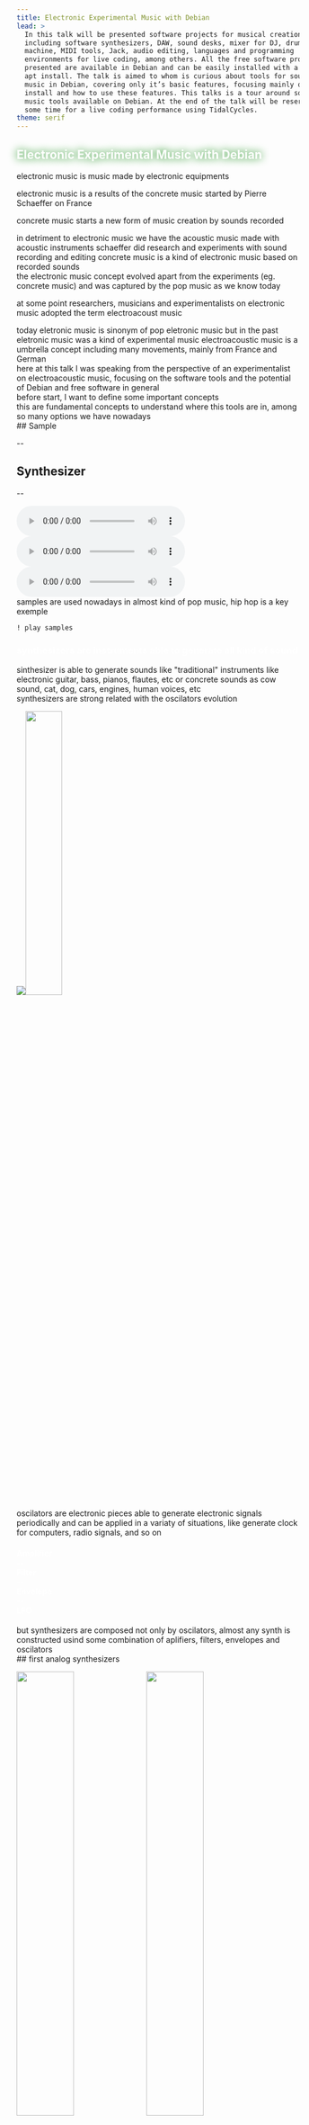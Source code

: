 ```yaml
---
title: Electronic Experimental Music with Debian
lead: >
  In this talk will be presented software projects for musical creation,
  including software synthesizers, DAW, sound desks, mixer for DJ, drum
  machine, MIDI tools, Jack, audio editing, languages and programming
  environments for live coding, among others. All the free software projects
  presented are available in Debian and can be easily installed with a simple
  apt install. The talk is aimed to whom is curious about tools for sound and
  music in Debian, covering only it’s basic features, focusing mainly on how to
  install and how to use these features. This talks is a tour around sound and
  music tools available on Debian. At the end of the talk will be reserved
  some time for a live coding performance using TidalCycles.
theme: serif
---
```


<section data-background="/files/ardour-screenshot.png">
  <h2 class="box-green" style="text-shadow: 0px 0px 15px green; color: white">Electronic Experimental Music with Debian</h2>
</section>

<section>
<!-- música eletrônica é toda música criada por equipamentos e instrumentos eletrônicos -->
electronic music is music made by electronic equipments

<!-- desenvolve-se especialmente após a música concreta com Pierre Schaeffer na França -->
electronic music is a results of the concrete music started by Pierre Schaeffer on France

<!-- a música concreta inaugura uma forma de produção com sons gravados, fragmentos, edições -->
concrete music starts a new form of music creation by sounds recorded

  <aside class="notes">
    in detriment to electronic music we
     have the acoustic music made with
     acoustic instruments
    schaeffer did research and experiments
     with sound recording and editing
    concrete music is a kind of electronic
     music based on recorded sounds
  </aside>
</section>

<section>
<!-- o conceito de música eletrônica evolui associada a música pop se distanciando da música concreta -->
the electronic music concept evolved apart from the experiments (eg. concrete music) and was captured by the pop music as we know today

<!-- em algum momento cria-se o conceito de música eletroacústica para designar e reconectar .... -->
at some point researchers, musicians and experimentalists on electronic music adopted the term electroacoust music

  <aside class="notes">
    today eletronic music is sinonym of
     pop eletronic music but in the past
     eletronic music was a kind of
     experimental music
    electroacoustic music is a umbrella
     concept including many movements,
     mainly from France and German
  </aside>
</section>

<section>
<!-- então nesta palestra eu estou falando sempre da perspectiva de um músico eletroacústico, explorando especialmente o software para pesquisas e experimentações com sons -->
here at this talk I was speaking from the perspective of an experimentalist on electroacoustic music, focusing on the software tools and the potential of Debian and free software in general
</section>

<section>
<!-- dou início com duas definições básicas que dão praticamente o base de tudo que tenho pesquisado e experimentado nesta área -->
before start, I want to define some important concepts

  <aside class="notes">
    this are fundamental concepts to
     understand where this tools are
     in, among so many options we have
     nowadays
  </aside>
</section>

<section>
<!-- conceito 1: samples e conceito 2: sintetizadores, ambos criações das pesquisa do campo da eletroacústica -->
## Sample

--

## Synthesizer

--

<audio src="/files/everything.wav" controls>
  <a href="/files/everything.wav">everything.wav</a>
</audio>
<audio src="/files/pitfall-ouro.wav" controls>
  <a href="/files/pitfall-ouro.wav">pitfall-ouro.wav</a>
</audio>
<audio src="/files/water-to-glass.wav" controls>
  <a href="/files/water-to-glass.wav">water-to-glass.wav</a>
</audio>

<!-- samples: são gravaçoes, arquivos de áudio (colocar exemplos de dois ou três sons no slide e dar play na apresentação) -->
  <aside class="notes">
    samples are used nowadays in almost
     kind of pop music, hip hop is a
     key exemple

    ! play samples
  </aside>
</section>

<section data-background="/files/buchla_100_NYU.jpg">
<!-- sintetizadores: são equipamentos (ou software) capazes de gerar sons artificialmente (embutir algum synth no navegador e dar play para testar / ou usar algum synth no desktop - talvez seja melhor local no desktop) -->
<div class="box-gray">
<h3 style="color: white">synthesizers are instruments able to generate all kind of sound</h3>
</div>

  <aside class="notes">
    sinthesizer is able to generate
     sounds like "traditional" instruments
     like electronic guitar, bass, pianos,
     flautes, etc
    or concrete sounds as cow sound, cat,
     dog, cars, engines, human voices, etc
  </aside>
</section>

<section>
<!-- os sintetizadores estão intimanente relacionados ao surgimento e evolução dos osciladores -->
synthesizers are strong related with the oscilators evolution

<!-- osciladores são componentes eletrônicos capazes de gerar sinais eletrônicos periódicos, possuem diversas aplicações, como gerar sinais de rádio por exemplo -->
<img src="/files/integrierter-quarzoszillator.jpg" /><img src="/files/waveforms.svg" width="36%"/>

  <aside  class="notes">
    oscilators are electronic pieces
     able to generate electronic signals
     periodically and can be applied in
     a variaty of situations, like
     generate clock for computers, radio
     signals, and so on
  </aside>
</section>

<section data-background="/files/yamaha-dx7.jpg">
<!-- além do oscilador, outros componentes básicos fazem parte de praticamente qualquer sintetizador: amplificador, filtro, envelope e LFO -->
<div class="box-gray">
  <h4 style="color: white">Amplifier <br/>-- <br/>Filter <br/>-- <br/>Envelope <br/>-- <br/>LFO</h4>
</div>

  <aside class="notes">
    but synthesizers are composed not
     only by oscilators, almost any
     synth is constructed usind some
     combination of aplifiers, filters,
     envelopes and oscilators
  </aside>
</section>

<section>
## first analog synthesizers

<!-- os primeiros sintetizadores originalmente surgiram os sintetizadores analógicos, surgiram em paralelo: -->

<img src="/files/buchla-100_NYU.jpg" width="45%" /> <img src="/files/moog-synthesizer_1964_NY.jpg" width="45%" />

Buchla 100 (1965) and Moog Synthesizer (1964)

<!--
(1) Buchla & Associates, Berkeley, California em 1965 criou o "Buchla 100 series Modular Electronic Music System"
    Em 1967 Morton Subotnick compôs o álbum "Silver Apples Of The Moon" inteiramente composto no Buchla 100

(2) Robert Moog, Cornell, NY em 1964 vendeu seu primeiro protótipo "Moog synthesizer"
    Em 1968 Wendy Carlos lança o álbum "Switched-On Bach" com músicas Johann Sebastian Bach tocadas por ele num Moog
-->
  <aside class="notes">
    the first synthesizers were the analog
     ones, and the two key inventions this
     time was Buhcla 100 and Moog Synthesizer
     from 1965 and 1964 respenclty, research
     and experiments before the release of
     these two models started in paralell
  </aside>
</section>

<section>
<!-- a partir da disseminação destes sintetizadores surgiram uma infinidade de produtos, chegando aos sintetizadors em software, ou softsynth -->
since these first analog synthesizers many others products were created, including:

## softsynth

<!-- dada esta introdução apresento alguns sintetizadores (softsynth) existentes no debian e ferramentas relacionadas a manipulação sonora e musical, gravação, edição e outras ferramentas -->

  <aside class="notes">
    softsynths are synthesizers implemented
     in software form, they have the same
     principles of any other synth and we
     have so many options in Debian
    but before start to see some softsynths
     is necessary to know a little about
     jack
  </aside>
</section>

<section>
<!-- antes é necessário apresentar o Jack pois a maioria das ferramentas dependem dele. -->
<img src="/files/jack-logo.png" width="80%" />

JACK (JACK Audio Connection Kit) provides a basic infrastructure for audio applications to communicate with each other and with audio hardware

<!-- eu penso no JACK como os pipes do unix mas para áudio -->

  <aside class="notes">
    jack is like the unix pipes applied to
     audio sources
    jack also supports midi communication,
     then is possible to connect software
     os even hardware using jack
  </aside>
</section>

<!--
apresentar dois softsynths:
amsynth
setBfree
-->

<section data-background="/files/screenshots/amsynth.png">
<div class="box-green" style="color: white">
<h1 style="text-shadow: 0px 0px 15px red; color: white">amsynth</h1>

software synthesizers with dual oscilators

[http://amsynth.github.io](http://amsynth.github.io)
</div>

  <aside class="notes">
    amsynth is an easy-to-use software
     synth with a classic subtractive
     synthesizer topology

    ! run amsynth and do some noise
  </aside>
</section>

<section data-background="/files/setbfree.png">
<div class="box-green" style="color: white">
<h1 style="text-shadow: 0px 0px 15px red; color: white">setBfree</h1>

tonewheel organ

[http://setbfree.org](http://setbfree.org)
</div>

  <aside class="notes">
    tonewheel is a kind of electromechanical
     organ like Hammond Organ created in
     1935 by Laurens Hammond

    ! run setbfree and make noise
  </aside>
</section>

<section data-background="/files/screenshots/padthv1.png">
<div class="box-green" style="color: white">
<h1 style="text-shadow: 0px 0px 15px red; color: white">padthv1</h1>

old-school polyphonic additive synthesizer

[https://padthv1.sourceforge.io](https://padthv1.sourceforge.io)
</div>

  <aside class="notes">
    polyphonic synth is able to play
     multiple notes at once, monophonic
     synth can play one single note at time
    additive synths operate by the combination
     of multiple wave types at different
     frequencies, is how filter operates
    ! run qjackctl and padthv1
  </aside>
</section>


<section data-background="/files/screenshots/drumkv1.png">
<div class="box-green" style="color: white">
<h1 style="text-shadow: 0px 0px 15px red; color: white">drumkv1</h1>

old-school drum-kit sampler

[https://drumkv1.sourceforge.io](https://drumkv1.sourceforge.io)
</div>

<!-- apresentar o drumkv1 e falar dele como um mix entre o uso de samples + sintetizador -->

  <aside class="notes">
    drumkv1 is a mixing samples and
     synthesizer, it is possible to load
     a set of files, apply filters,
     effects, then controls using midi
    ! run drumkv1 and qjackctl
    (dont forget configure jack audio
    output)
  </aside>
</section>

<section>
<!-- muitos softsynths livres estão disponívels no debian, alguns exemplos: -->
there is so many softsynths packaged into Debian

* samplv1
* synthv1
* fluidsynth
* yoshimi
* zynaddsubfx
* horgand

a good source for free libre softsynth is [https://wiki.linuxaudio.org](https://wiki.linuxaudio.org)
</section>

<section data-background="/files/hydrogen.png">
<div class="box-green">
<h3 style="color: white">Hydrogen</h3>
<!-- http://bestanimations.com/Music/Instruments/Percussion/Drums/drums-animated-gif-12.gif -->

<img src="/files/drums-animated-gif-12.gif" />

<!-- além dos synths ferramentas interessantes são máquinas de bateria como o Hydrogen -->

[http://hydrogen-music.org](http://hydrogen-music.org)
</div>

  <aside class="notes">
    ! run hydrogen and open some
     sample file
  </aside>
</section>

<section>

<!-- é possível ainda integrar com instrumentos "tradicionais" e substituir os tradicionais pedais e pedaleiras por efeitos em software, como no caso do Guitarrix e Rakarrack -->
# Effects

  <aside class="notes">
    rakarrack is a richly featured
     multi-effects processor emulating
     a guitar effects pedalboard
    guitarix is a virtual guitar amplifier
     for Linux running on jack
    both are quite similar
  </aside>

* Rakarrack: [http://rakarrack.sourceforge.net](http://rakarrack.sourceforge.net)
* Guitarrix: [http://guitarix.org](http://guitarix.org)
</section>

<section>
# LMMS

LMMS is a sound generation system, synthesizer, beat/baseline editor and MIDI
control system which can power an entire home studio

[http://lmms.io](http://lmms.io)
<!-- mostrar o lmms e abrir um exemplo /usr/share/lmms/projects/Demos/Thomasso-AxeFromThe80s.mmpz -->

<!-- com o LMMS é possível compor músicas usando sequenciadores, sintetizadores, samples, controladores MIDI e uma infinidade de outros recursos integrados num único ambiente -->

  <aside class="notes">
    lmms is a kind of integrated
     environment to work with synths,
     sequencers, samples, midis and
     so on...
    ! run lmms and open sample file
  </aside>
</section>

<section>
# LADSPA

### Linux Audio Developers Simple Plugin

<!-- ambos, softsynth, amplificaadores, processador de efeitos, quando instalados no Debian se tornam disponíveis como plugins LADSPA -->

<!-- assim é possível intercambiar efeitos, aplificadores e sintetizadores entre diversos ambientes distintos, é possível utilizar os efeitos do Guitarrix dentro do LMMS por exemplo -->
[https://www.ladspa.org](https://www.ladspa.org)

  <aside class="notes">
    almost tools when installed
     are available on Debian system
     as LADSPA plugin, that way is
     possible to interchange among
     tools and environments
  </aside>
</section>

<section>
# Ardour

for instance is possible to load Amsynth on Ardour using that LADSPA plugin feature

<!-- ou mesmo aplicar efeitos durante uma gravação utilizando o DAW Ardour por exmeplo -->
[https://www.ardour.org](https://www.ardour.org)

<!-- DAW: Digital Audio Workstation (ou, de forma abreviada, DAW) — em português: "estação de trabalho de áudio digital" — é um sequenciador que tem a finalidade de gravar, editar e tocar áudio digital. -->

  <aside class="notes">
    ardour is a DAW (Digital Audio
     Workstation) and environment to
     record, edit or play live integrating
     many tools (as plugins)
    ! run ardour and load some plugin
     (Category -> Spatial -> setBfree)
  </aside>
</section>

<section>
<!-- dessa forma, com a capacidade de comunicação provida pelo jack, com o intercambio dos plugins LADSPA (e outros), é possível tratar o desktop Debian como um ambiente "integrado" para produção sonora e musical, substituindo (em alguma medida) os tradicionais e dominantes produtos proprietários, como Ableton, FL Studio, Bitwig e outros. -->
LADSPA + Jack + <br/> lots of synths, effects and tools makes

# Debian
## a very flexible integrated audio environment

<!-- mas se você gosta de desenvolvimento, programaçao, código, algoritmos, então a melgor forma de integrar tudo isto é através de live coding -->
</section>

<!--
mas antes de mostrar live coding irei utilizar o edição digital de áudio Audacity para transformar um sample a ser utilizado no live coding

* Audacity
* sox (linha de comando)
-->

<section data-background="/files/9sbYZGea-210x110.png" style="color:white">
<h1 style="color:white">Live Coding</h1>

a new direction in electronic music and video: live coders expose and rewire
the innards of software while it generates improvised music and/or visuals

  <aside class="notes">
    but if you like to write code
     maybe you will have fun doing
     live coding
  </aside>
</section>

<section>
## Live Coding languages

* SuperCollider
* Sonic Pi (Ruby based)
* TidalCycles (Haskell based)
* FoxDot (Python based)
* ChucK
* Gibber (JavaScript based)
* see [https://github.com/toplap/awesome-livecoding](https://github.com/toplap/awesome-livecoding)
</section>

<section data-background="black">
<!-- (neste ponto da palestra faço uma pequena performance com TidalCycles de 10 minutos no máximo + projectM?) -->

<!-- (usar o free software song editado pelo Audacity como sample) -->
<img src="/files/tidalcycles-id-mono.png" />
</section>

<section>
<!-- para quem interesse em participar de eventos de live coding deve procurar a Algorave na sua cidade -->

## [http://algorave.com](http://algorave.com)

  <aside class="notes">
    if you have interest on see live
     codinf performances look for algorave
     on your city at algorave.com
  </aside>
</section>

<section>
thank you!

questions?

slides available at http://joenio.me/electronic-music-with-debian
</section>

<!--

<section>
caso você seja DJ e queira usar o Debian em suas performances pode ainda utilizar o Mixxx

* Mixxx

ou o ???? (nome do projeto Sam Hartman DPL)
</section>

<section>
a música acústica e a música eletrônica dão origem a música eletro-acústica, ganha força no século XX

música concreta (Pierre Schaeffer, França) trabalha com gravações e transformações, samples, loops em fitas magnéticas

música eletrônica (Herbert Eimert, Studio for Electronic Music, Alemanha)

os sons produzidos analogicamente (acustica)
com a evolução da tecnologia tornou-se possível produzir sons artificialmente (sintetizador)
osciladores são a base dos sintetizadores

sons gravados podem ser usados como raiz, música concreta, música eletrônica (usar anotações do meu caderno)
</section>

<section>
* Calf
* sooperlooper
* lingot
* din
* espeak
* festival
* csound
* faust
* puredata
* vkeybd
</section>

-->
